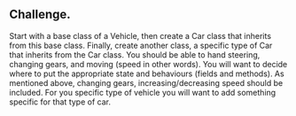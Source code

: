 ## Challenge.

Start with a base class of a Vehicle, then create a Car class that inherits from this base class.
Finally, create another class, a specific type of Car that inherits from the Car class.
You should be able to hand steering, changing gears, and moving (speed in other words).
You will want to decide where to put the appropriate state and behaviours (fields and methods).
As mentioned above, changing gears, increasing/decreasing speed should be included.
For you specific type of vehicle you will want to add something specific for that type of car.
